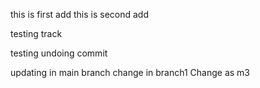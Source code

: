 this is first add
this is second add

testing track

testing undoing commit

updating in main branch
change in branch1
Change as m3